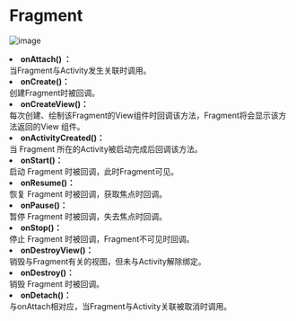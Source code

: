 # Fragment

![image](https://user-images.githubusercontent.com/7577770/111627459-093e1680-882a-11eb-8599-5490468c1e33.png)

<li>
<strong>onAttach() ：</strong><br>
当Fragment与Activity发生关联时调用。</li>
<li>
<strong>onCreate()：</strong><br>
创建Fragment时被回调。</li>
<li>
<strong>onCreateView()：</strong><br>
每次创建、绘制该Fragment的View组件时回调该方法，Fragment将会显示该方法返回的View 组件。</li>
<li>
<strong>onActivityCreated()：</strong><br>
当 Fragment 所在的Activity被启动完成后回调该方法。</li>
<li>
<strong>onStart()：</strong><br>
启动 Fragment 时被回调，此时Fragment可见。</li>
<li>
<strong>onResume()：</strong><br>
恢复 Fragment 时被回调，获取焦点时回调。</li>
<li>
<strong>onPause()：</strong><br>
暂停 Fragment 时被回调，失去焦点时回调。</li>
<li>
<strong>onStop()：</strong><br>
停止 Fragment 时被回调，Fragment不可见时回调。</li>
<li>
<strong>onDestroyView()：</strong><br>
销毁与Fragment有关的视图，但未与Activity解除绑定。</li>
<li>
<strong>onDestroy()：</strong><br>
销毁 Fragment 时被回调。</li>
<li>
<strong>onDetach()：</strong><br>
与onAttach相对应，当Fragment与Activity关联被取消时调用。</li>
